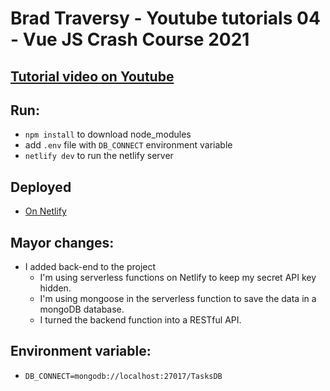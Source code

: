# Brad Traversy - Youtube tutorials 04 - Vue JS Crash Course 2021

## [Tutorial video on Youtube](https://youtu.be/qZXt1Aom3Cs)

## Run:

- `npm install` to download node_modules
- add `.env` file with `DB_CONNECT` environment variable
- `netlify dev` to run the netlify server

## Deployed

- [On Netlify](https://gabriels-youtube-tutorial-brad-traversy-vue-crash-course.netlify.app/)

## Mayor changes:

- I added back-end to the project
  - I'm using serverless functions on Netlify to keep my secret API key hidden.
  - I'm using mongoose in the serverless function to save the data in a mongoDB database.
  - I turned the backend function into a RESTful API.

## Environment variable:

- `DB_CONNECT=mongodb://localhost:27017/TasksDB`
